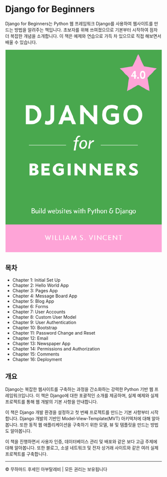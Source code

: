 <!-- ©©©©©©©©©©©©©©©©©©©©©©©© All Rights Are Reserved By Muhammad Husain Abootalebi ©©©©©©©©©©©©©©©©©©©©©©©©©©©©©©©©©© -->

# Django for Beginners

Django for Beginners는 Python 웹 프레임워크 Django를 사용하여 웹사이트를 만드는 방법을 알려주는 책입니다. 초보자를 위해 쓰여졌으므로 기본부터 시작하여 점차 더 복잡한 개념을 소개합니다. 이 책은 예제와 연습으로 가득 차 있으므로 직접 해보면서 배울 수 있습니다.

![Django For Beginners](../../assets/Books/Book%20Covers/0%20-%201%20-%20Django%20for%20Beginners.webp)

## 목차

- Chapter 1: Initial Set Up
- Chapter 2: Hello World App
- Chapter 3: Pages App
- Chapter 4: Message Board App
- Chapter 5: Blog App
- Chapter 6: Forms
- Chapter 7: User Accounts
- Chapter 8: Custom User Model
- Chapter 9: User Authentication
- Chapter 10: Bootstrap
- Chapter 11: Password Change and Reset
- Chapter 12: Email
- Chapter 13: Newspaper App
- Chapter 14: Permissions and Authorization
- Chapter 15: Comments
- Chapter 16: Deployment

## 개요

Django는 복잡한 웹사이트를 구축하는 과정을 간소화하는 강력한 Python 기반 웹 프레임워크입니다. 이 책은 Django에 대한 포괄적인 소개를 제공하며, 실제 예제와 실제 프로젝트를 통해 웹 개발의 기본 사항을 안내합니다.

이 책은 Django 개발 환경을 설정하고 첫 번째 프로젝트를 만드는 기본 사항부터 시작합니다. Django 개발의 기반인 Model-View-Template(MVT) 아키텍처에 대해 알아봅니다. 또한 동적 웹 애플리케이션을 구축하기 위한 모델, 뷰 및 템플릿을 만드는 방법도 알아봅니다.

이 책을 진행하면서 사용자 인증, 데이터베이스 관리 및 배포와 같은 보다 고급 주제에 대해 알아봅니다. 또한 블로그, 소셜 네트워크 및 전자 상거래 사이트와 같은 여러 실제 프로젝트를 구축합니다.

---

© 무하마드 후세인 아부탈레비 | 모든 권리는 보유됩니다

<!-- ©©©©©©©©©©©©©©©©©©©©©©©© All Rights Are Reserved By Muhammad Husain Abootalebi ©©©©©©©©©©©©©©©©©©©©©©©©©©©©©©©©©© -->
